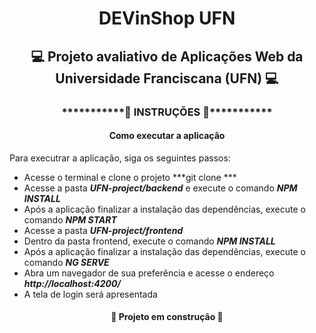 <h1 align="center"> DEVinShop UFN </h1>
<h2 align="center"> 💻 Projeto avaliativo de Aplicações Web da Universidade Franciscana (UFN) 💻</h2>

<h3 align="center">***********🔧 INSTRUÇÕES 🔧***********</h3>
<h4 align="center">Como executar a aplicação</h4>

Para executrar a aplicação, siga os seguintes passos:

* Acesse o terminal e clone o projeto ***git clone ***
* Acesse a pasta ***UFN-project/backend*** e execute o comando ***NPM INSTALL***
* Após a aplicação finalizar a instalação das dependências, execute o comando ***NPM START***
* Acesse a pasta ***UFN-project/frontend***
* Dentro da pasta frontend, execute o comando ***NPM INSTALL***
* Após a aplicação finalizar a instalação das dependências, execute o comando ***NG SERVE***
* Abra um navegador de sua preferência e acesse o endereço ***http://localhost:4200/***
* A tela de login será apresentada

<h4 align="center"> 🚧 Projeto em construção 🚧</h4>

